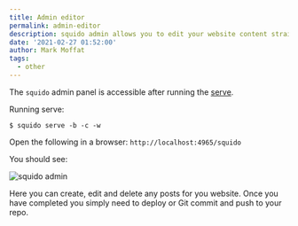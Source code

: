 ```yaml
---
title: Admin editor
permalink: admin-editor
description: squido admin allows you to edit your website content straight from your browser. You can create, edit and delete posts without using a text editor.
date: '2021-02-27 01:52:00'
author: Mark Moffat
tags: 
  - other
---
```


The `squido` admin panel is accessible after running the [serve](https://squido-docs.markmoffat.com/usage-commands/#serve-command). 

Running serve:

``` plaintext
$ squido serve -b -c -w
```

Open the following in a browser: `http://localhost:4965/squido`

You should see:

![squido admin](/content/images/squido-admin.png)

Here you can create, edit and delete any posts for you website. Once you have completed you simply need to deploy or Git commit and push to your repo.